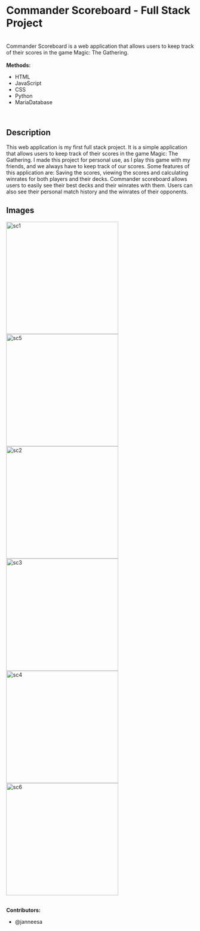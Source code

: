 # Commander Scoreboard - Full Stack Project
<br />
Commander Scoreboard is a web application that allows users to keep track of their scores in the game Magic: The Gathering. 
<br />
<br />
<b>Methods:</b>
    <ul>
        <li>HTML</li>
        <li>JavaScript</li>
        <li>CSS</li>
        <li>Python</li>
        <li>MariaDatabase</li>
    </ul>
<br />

<h2> Description </h2>
This web application is my first full stack project. It is a simple application that allows users to keep track of their scores in the game Magic: The Gathering. 
I made this project for personal use, as I play this game with my friends, and we always have to keep track of our scores.
Some features of this application are: Saving the scores, viewing the scores and calculating winrates for both players and their decks.
Commander scoreboard allows users to easily see their best decks and their winrates with them.
Users can also see their personal match history and the winrates of their opponents.


<h2> Images </h2>
<img width="300" alt="sc1" src="https://github.com/user-attachments/assets/760d847c-a2dd-4686-aa39-f73ef840b62d">
<img width="300" alt="sc5" src="https://github.com/user-attachments/assets/b3c88b2c-d6c1-40b7-a977-c0b1222d4dc3">
<img width="300" alt="sc2" src="https://github.com/user-attachments/assets/4edc3142-25c9-48b4-8ed5-1deef06b4971">
<img width="300" alt="sc3" src="https://github.com/user-attachments/assets/71bcb8f4-04fe-4693-a941-8f5e6fdbc0cc">
<img width="300" alt="sc4" src="https://github.com/user-attachments/assets/ba091590-05bd-4789-8d9d-ae2551185e55">
<img width="300" alt="sc6" src="https://github.com/user-attachments/assets/aef5b036-bb8c-4654-979f-df192ee61874">




<br /><b>Contributors:</b>
<ul>
      <li>@janneesa</li>
</ul>
